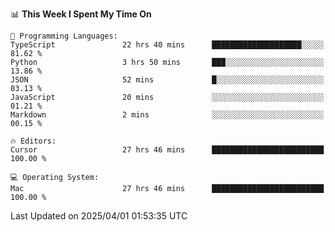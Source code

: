 <!--START_SECTION:waka-->
📊 **This Week I Spent My Time On** 

```text
💬 Programming Languages: 
TypeScript               22 hrs 40 mins      ████████████████████░░░░░   81.62 % 
Python                   3 hrs 50 mins       ███░░░░░░░░░░░░░░░░░░░░░░   13.86 % 
JSON                     52 mins             █░░░░░░░░░░░░░░░░░░░░░░░░   03.13 % 
JavaScript               20 mins             ░░░░░░░░░░░░░░░░░░░░░░░░░   01.21 % 
Markdown                 2 mins              ░░░░░░░░░░░░░░░░░░░░░░░░░   00.15 % 

🔥 Editors: 
Cursor                   27 hrs 46 mins      █████████████████████████   100.00 % 

💻 Operating System: 
Mac                      27 hrs 46 mins      █████████████████████████   100.00 % 
```


 Last Updated on 2025/04/01 01:53:35 UTC
<!--END_SECTION:waka-->
